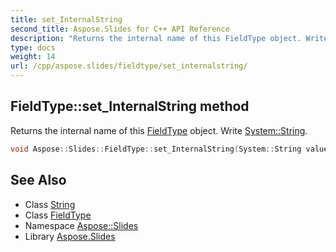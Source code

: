 ```yaml
---
title: set_InternalString
second_title: Aspose.Slides for C++ API Reference
description: "Returns the internal name of this FieldType object. Write System::String."
type: docs
weight: 14
url: /cpp/aspose.slides/fieldtype/set_internalstring/
---
```

## FieldType::set_InternalString method


Returns the internal name of this [FieldType](../) object. Write [System::String](../../../system/string/).

```cpp
void Aspose::Slides::FieldType::set_InternalString(System::String value) override
```

## See Also

* Class [String](../../../system/string/)
* Class [FieldType](../)
* Namespace [Aspose::Slides](../../)
* Library [Aspose.Slides](../../../)

